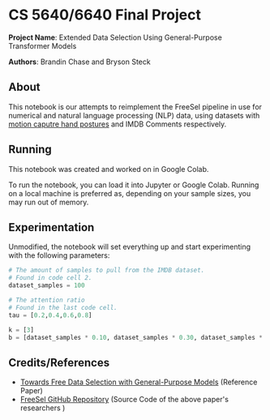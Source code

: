 # CS 5640/6640 Final Project

**Project Name**: Extended Data Selection Using General-Purpose Transformer Models

**Authors**: Brandin Chase and Bryson Steck

## About

This notebook is our attempts to reimplement the FreeSel pipeline in use for numerical and natural language processing (NLP) data, using datasets with [motion caputre hand postures](https://archive.ics.uci.edu/dataset/405/motion+capture+hand+postures) and IMDB Comments respectively. 

## Running
This notebook was created and worked on in Google Colab.

To run the notebook, you can load it into Jupyter or Google Colab. Running on a local machine is preferred as, depending on your sample sizes, you may run out of memory. 

## Experimentation

Unmodified, the notebook will set everything up and start experimenting with the following parameters:
```python
# The amount of samples to pull from the IMDB dataset.
# Found in code cell 2.
dataset_samples = 100

# The attention ratio
# Found in the last code cell.
tau = [0.2,0.4,0.6,0.8]

k = [3]
b = [dataset_samples * 0.10, dataset_samples * 0.30, dataset_samples * 0.50]:
```

## Credits/References

- [Towards Free Data Selection with General-Purpose Models](https://proceedings.neurips.cc/paper_files/paper/2023/hash/047682108c3b053c61ad2da5a6057b4e-Abstract-Conference.html) (Reference Paper)
- [FreeSel GitHub Repository](https://github.com/yichen928/FreeSel/) (Source Code of the above paper's researchers )
